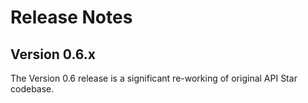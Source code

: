# Release Notes

## Version 0.6.x

The Version 0.6 release is a significant re-working of original API Star codebase.

[0.5]: https://github.com/encode/apistar/tree/0.5.42
